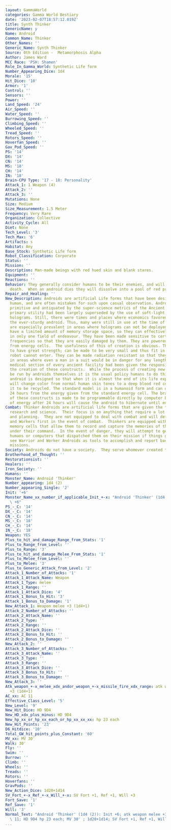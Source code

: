 ```yaml
---
layout: GammaWorld
categories: Gamma World Bestiary
date: '2023-02-07T18:57:12.019Z'
title: Synth Thinker
GenericName: y
Name: Android
Common_Name: Thinker
Other_Names: ''
Generic_Name: Synth Thinker
Source: 0th Edition -  Metamorphosis Alpha
Author: James Ward
MCC Race: 'PSH: Shamen'
Role_In_Gamma_World: Synthetic Life form
Number_Appearing_Dice: 1d4
Morale: '15'
Hit_Dice: '10'
Armor: '1'
Control: ''
Sensors: ''
Power: ''
Land_Speed: '24'
Air_Speed: ''
Water_Speed: ''
Burrowing_Speed: ''
Climbing_Speed: ''
Wheeled_Speed: ''
Tread_Speed: ''
Rotors_Speed: ''
Hoverfan_Speed: ''
Gav_Pod_Speed: ''
PS: '14'
DX: '14'
CN: '14'
MS: '18'
CH: '14'
IN: '18'
Brain-CPU Type: '17 - 18: Personality'
Attack_1: 1 Weapon (4)
Attack_2: ''
Attack_3: ''
Mutations: None
Size: Medium
Size_Measurement: 1.5 Meter
Frequency: Very Rare
Organization: Collective
Activity_Cycle: All
Diet: None
Tech_Level: '3'
Tech_Max: '6'
Artifacts: s
Habitat: Any
Base_Stock: Synthetic Life form
Robot_Classification: Corporate
Status: ''
Mission: ''
Description: Man-made beings with red hued skin and blank stares.
Equipment: ''
Reactions: ''
Behavior: They generally consider humans to be their enemies, and will fight to the
  death.  When an android dies they will dissolve into a pool of red protoplasm.
Repair_and_Healing: ''
New_Description: Androids are artificial Life forms that have been designed to appear
  human, and are often mistaken for such upon casual observation. Androids were considered
  primitive and antiquated by the super-science metrics of the Ancient Ones, as their
  primary utility had been largely superseded by the use of soft-light and hard-light
  holograms. Still, there were times and places where economics favored the use of
  the ever-sturdy android. Thus, many were still in use at the time of the Great Disaster.  They
  are especially prevalent in areas where holograms can not be deployed. All androids
  have a limited amount of memory storage space, so they can effectively be taught
  in only one field of endeavour. They have been made sensitive to certain sonics
  frequencies so that they are easily damaged by them. They are powered by energy
  from energy cells.  The usefulness of this of creation is obvious. They can be made
  to have great strength; can be made to be very small and thus fit in places an engineering
  robot cannot enter. They can be made radiation resistant so that they can operate
  in areas where even a man in a suit would be in danger for any length of time. The
  medical section of every ancient facility had been given the responsibility for
  the creation of these constructs.  While the process of creating new Androids can
  be run by androids themselves it is the usual policy humans to do this work. Each
  android is designed so that when it is almost the end of its life expectancy it
  will change color from normal human skin tones to a deep blood red color. This allows
  it to be recycled. The standard model is in a humanoid form and can operate for
  24 hours from the energy given from the standard energy cell. The brain structure
  of these constructs is made to be programmable directly by computer banks. Lack
  of energy after 24 hours will cause the android to hibernate until energy is restored.
Combat: Thinker Androids are artificial life forms that are given the task of doing
  research and science.  Their focus is on anything that require a lot of thought
  and planning.  They are not equipped to deal with combat and will defer to Warriors
  and Workers first in the event of combat.  Thinkers are equipped with additional
  memory cells that allow them to record and capture the memories of the other Androids
  under their command.  In the event of danger, they will attempt to get back to the
  humans or computers that dispatched them on their mission if things go wrong.  They
  see Warrior and Worker Androids as tools to accomplish and report back on their
  missions.
Society: Androids do not have a society.  They serve whomever created them.
Brotherhood_of_Thought: ''
Restorationsist: ''
Healers: ''
Iron_Society: ''
Humans: ''
Monster_Name: Android 'Thinker'
Number_appearing: 1d4 (2)
Number_appearing_Single: '2'
Init: '+6'
Monster_Name_xx_number_if_applicable_Init_+-x: "Android 'Thinker' (1d4 (2)): Init\
  \ +6"
PS_-_C: '14'
DX_-_C: '14'
CN_-_C: '14'
MS_-_C: '18'
CH_-_C: '14'
IN_-_C: '18'
Weapon: YES
Plus_to_hit_and_damage_Range_from_Stats: '1'
Plus_to_Range_from_Level: ''
Plus_to_Range: '3'
Plus_to_hit_and_damage_Melee_From_Stats: '1'
Plus_to_Melee_from_Level: ''
Plus_to_Melee: '3'
Plus_to_Generic_Attack_from_Level: '2'
Attack_1_Number_of_Attacks: '1'
Attack_1_Attack_Name: Weapon
Attack_1_Type: melee
Attack_1_Range: ''
Attack_1_Attack_Dice: '4'
Attack_1_Bonus_to_Hit: '3'
Attack_1_Bonus_to_Damage: '1'
New_Attack_1: Weapon melee +3 (1d4+1)
Attack_2_Number_of_Attacks: ''
Attack_2_Attack_Name: ''
Attack_2_Type: ''
Attack_2_Range: ''
Attack_2_Attack_Dice: ''
Attack_2_Bonus_to_Hit: ''
Attack_2_Bonus_to_Damage: ''
New_Attack_2: ''
Attack_3_Number_of_Attacks: ''
Attack_3_Attack_Name: ''
Attack_3_Type: ''
Attack_3_Range: ''
Attack_3_Attack_Dice: ''
Attack_3_Bonus_to_Hit: ''
Attack_3_Bonus_to_Damage: ''
New_Attack_3: ''
Atk_weapon_+-x_melee_xdx_andor_weapon_+-x_missile_fire_xdx_range: atk weapon melee
  +3 (1d4+1)
AC_xx: AC 11
Effective_Class_Level: '5'
New_Level: '9'
New_Hit_Dice: HD 9D4
New_HD_xdx_plus_minus: HD 9D4
New_hp_xx_or_hp_xx_each_or_hp_xx_xx_xx: hp 23 each
New_Hit_Points: '23'
D6_Hitdice: '10'
Total_GW_hit_points_plus_Constant: '60'
MV_xx: MV 30'
Walk: 30'
Fly: ''
Swim: ''
Burrow: ''
Climb: ''
Wheels: ''
Treads: ''
Rotors: ''
Hoverfans: ''
GravPods: ''
New_Action_Dice: 1d20+1d14
SV_Fort_+-x_Ref_+-x_Will_+-x: SV Fort +1, Ref +1, Will +3
Fort_Save: '1'
Ref_Save: '1'
Will: '3'
Normal_Text: "Android 'Thinker' (1d4 (2)): Init +6; atk weapon melee +3 (1d4+1); AC\
  \ 11; HD 9D4 hp 23 each; MV 30' ; 1d20+1d14; SV Fort +1, Ref +1, Will +3"
...
```

